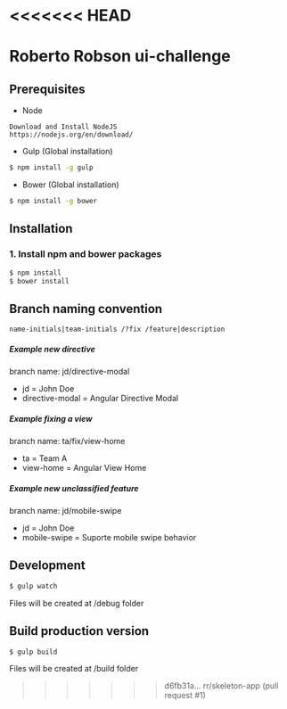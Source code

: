 <<<<<<< HEAD
=======
# Roberto Robson ui-challenge

## Prerequisites

- Node
```
Download and Install NodeJS
https://nodejs.org/en/download/
```

- Gulp (Global installation)
```bash
$ npm install -g gulp
```

- Bower (Global installation)
```bash
$ npm install -g bower
```

## Installation

### 1. Install npm and bower packages
```bash
$ npm install
$ bower install
```

## Branch naming convention
```
name-initials|team-initials /?fix /feature|description
```

##### Example new directive
branch name: jd/directive-modal
 - jd = John Doe
 - directive-modal = Angular Directive Modal

##### Example fixing a view
branch name: ta/fix/view-home
 - ta = Team A
 - view-home = Angular View Home

##### Example new unclassified feature
branch name: jd/mobile-swipe
 - jd = John Doe
 - mobile-swipe = Suporte mobile swipe behavior

## Development
```bash
$ gulp watch
```
Files will be created at /debug folder

## Build production version
```bash
$ gulp build
```
Files will be created at /build folder
>>>>>>> d6fb31a... rr/skeleton-app (pull request #1)
